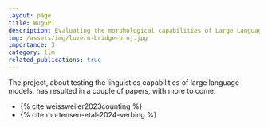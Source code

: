 ```yaml
---
layout: page
title: WugGPT
description: Evaluating the morphological capabilities of Large Language Models
img: /assets/img/luzern-bridge-proj.jpg
importance: 3
category: llm
related_publications: true
---
```


The project, about testing the linguistics capabilities of large language models, has resulted in a couple of papers, with more to come:

- {% cite weissweiler2023counting %}
- {% cite mortensen-etal-2024-verbing %}